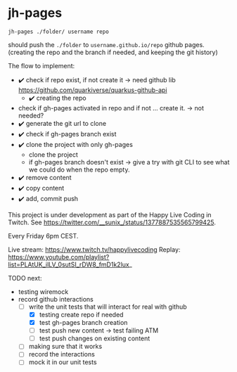 # jh-pages

```
jh-pages ./folder/ username repo
```

should push the `./folder` to `username.github.io/repo` github pages. (creating the repo and the branch if needed, and keeping the git history)

The flow to implement:

 - ✔️ check if repo exist, if not create it -> need github lib https://github.com/quarkiverse/quarkus-github-api
   - ✔️ creating the repo
 - check if gh-pages activated in repo and if not ... create it. -> not needed?
 - ✔️ generate the git url to clone
 - ✔️ check if gh-pages branch exist
 - ✔️ clone the project with only gh-pages
    - clone the project
    - if gh-pages branch doesn't exist -> give a try with git CLI to see what we could do when the repo empty. 
 - ✔️ remove content
 - ✔️ copy content
 - ✔️ add, commit push


This project is under development as part of the Happy Live Coding in Twitch. See https://twitter.com/__sunix_/status/1377887535565799425.

Every Friday 6pm CEST.

Live stream: https://www.twitch.tv/happylivecoding
Replay: https://www.youtube.com/playlist?list=PLAtUK_ilLV_0sutSI_rDW8_fmD1k2lux_

TODO next:
- testing wiremock
- record github interactions
  - [ ] write the unit tests that will interact for real
  with github
    - [x] testing create repo if needed
    - [x] test gh-pages branch creation
    - [ ] test push new content -> test failing ATM
    - [ ] test push changes on existing content
  - [ ] making sure that it works
  - [ ] record the interactions
  - [ ] mock it in our unit tests
